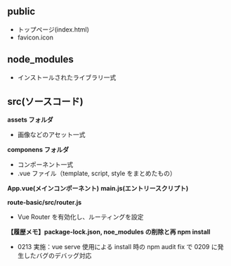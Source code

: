 ## public

- トップページ(index.html)
- favicon.icon

## node_modules

- インストールされたライブラリ一式

## src(ソースコード)

**assets フォルダ**

- 画像などのアセット一式

**componens フォルダ**

- コンポーネント一式
- .vue ファイル（template, script, style をまとめたもの）

**App.vue(メインコンポーネント)**
**main.js(エントリースクリプト)**

**route-basic/src/router.js**

- Vue Router を有効化し、ルーティングを設定

**【履歴メモ】package-lock.json, noe_modules の削除と再 npm install**

- 0213 実施：vue serve 使用による install 時の npm audit fix で 0209 に発生したバグのデバッグ対応
